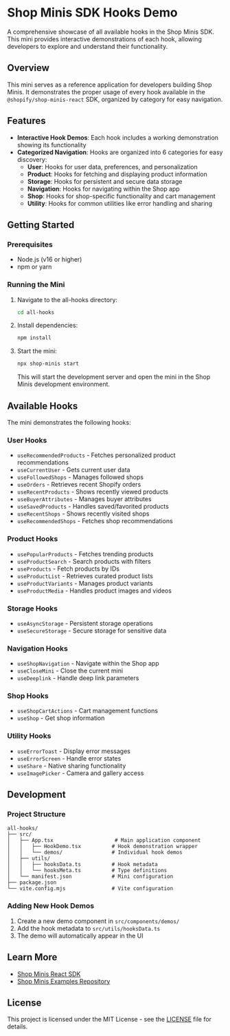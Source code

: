 # Shop Minis SDK Hooks Demo

A comprehensive showcase of all available hooks in the Shop Minis SDK. This mini provides interactive demonstrations of each hook, allowing developers to explore and understand their functionality.

## Overview

This mini serves as a reference application for developers building Shop Minis. It demonstrates the proper usage of every hook available in the `@shopify/shop-minis-react` SDK, organized by category for easy navigation.

## Features

- **Interactive Hook Demos**: Each hook includes a working demonstration showing its functionality
- **Categorized Navigation**: Hooks are organized into 6 categories for easy discovery:
  - **User**: Hooks for user data, preferences, and personalization
  - **Product**: Hooks for fetching and displaying product information
  - **Storage**: Hooks for persistent and secure data storage
  - **Navigation**: Hooks for navigating within the Shop app
  - **Shop**: Hooks for shop-specific functionality and cart management
  - **Utility**: Hooks for common utilities like error handling and sharing

## Getting Started

### Prerequisites

- Node.js (v16 or higher)
- npm or yarn

### Running the Mini

1. Navigate to the all-hooks directory:
   ```bash
   cd all-hooks
   ```

2. Install dependencies:
   ```bash
   npm install
   ```

3. Start the mini:
   ```bash
   npx shop-minis start
   ```

   This will start the development server and open the mini in the Shop Minis development environment.

## Available Hooks

The mini demonstrates the following hooks:

### User Hooks
- `useRecommendedProducts` - Fetches personalized product recommendations
- `useCurrentUser` - Gets current user data
- `useFollowedShops` - Manages followed shops
- `useOrders` - Retrieves recent Shopify orders
- `useRecentProducts` - Shows recently viewed products
- `useBuyerAttributes` - Manages buyer attributes
- `useSavedProducts` - Handles saved/favorited products
- `useRecentShops` - Shows recently visited shops
- `useRecommendedShops` - Fetches shop recommendations

### Product Hooks
- `usePopularProducts` - Fetches trending products
- `useProductSearch` - Search products with filters
- `useProducts` - Fetch products by IDs
- `useProductList` - Retrieves curated product lists
- `useProductVariants` - Manages product variants
- `useProductMedia` - Handles product images and videos

### Storage Hooks
- `useAsyncStorage` - Persistent storage operations
- `useSecureStorage` - Secure storage for sensitive data

### Navigation Hooks
- `useShopNavigation` - Navigate within the Shop app
- `useCloseMini` - Close the current mini
- `useDeeplink` - Handle deep link parameters

### Shop Hooks
- `useShopCartActions` - Cart management functions
- `useShop` - Get shop information

### Utility Hooks
- `useErrorToast` - Display error messages
- `useErrorScreen` - Handle error states
- `useShare` - Native sharing functionality
- `useImagePicker` - Camera and gallery access

## Development

### Project Structure

```
all-hooks/
├── src/
│   ├── App.tsx                    # Main application component
│   │   ├── HookDemo.tsx          # Hook demonstration wrapper
│   │   └── demos/                # Individual hook demos
│   ├── utils/
│   │   ├── hooksData.ts          # Hook metadata
│   │   └── hooksMeta.ts          # Type definitions
│   └── manifest.json             # Mini configuration
├── package.json
└── vite.config.mjs               # Vite configuration
```

### Adding New Hook Demos

1. Create a new demo component in `src/components/demos/`
2. Add the hook metadata to `src/utils/hooksData.ts`
3. The demo will automatically appear in the UI

## Learn More

- [Shop Minis React SDK](https://www.npmjs.com/package/@shopify/shop-minis-react)
- [Shop Minis Examples Repository](https://github.com/Shopify/shop-minis-examples)

## License

This project is licensed under the MIT License - see the [LICENSE](../LICENSE.md) file for details.
